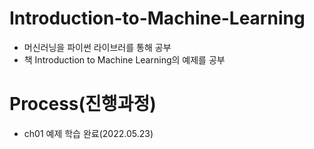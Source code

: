 # Introduction-to-Machine-Learning
- 머신러닝을 파이썬 라이브러를 통해 공부
- 책 Introduction to Machine Learning의 예제를 공부

# Process(진행과정)
- ch01 예제 학습 완료(2022.05.23)